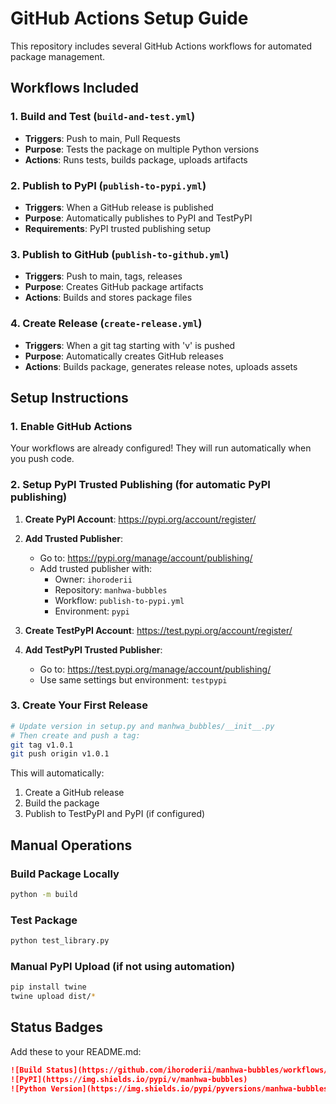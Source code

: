 # GitHub Actions Setup Guide

This repository includes several GitHub Actions workflows for automated package management.

## Workflows Included

### 1. Build and Test (`build-and-test.yml`)
- **Triggers**: Push to main, Pull Requests
- **Purpose**: Tests the package on multiple Python versions
- **Actions**: Runs tests, builds package, uploads artifacts

### 2. Publish to PyPI (`publish-to-pypi.yml`)
- **Triggers**: When a GitHub release is published
- **Purpose**: Automatically publishes to PyPI and TestPyPI
- **Requirements**: PyPI trusted publishing setup

### 3. Publish to GitHub (`publish-to-github.yml`)
- **Triggers**: Push to main, tags, releases
- **Purpose**: Creates GitHub package artifacts
- **Actions**: Builds and stores package files

### 4. Create Release (`create-release.yml`)
- **Triggers**: When a git tag starting with 'v' is pushed
- **Purpose**: Automatically creates GitHub releases
- **Actions**: Builds package, generates release notes, uploads assets

## Setup Instructions

### 1. Enable GitHub Actions
Your workflows are already configured! They will run automatically when you push code.

### 2. Setup PyPI Trusted Publishing (for automatic PyPI publishing)

1. **Create PyPI Account**: https://pypi.org/account/register/
2. **Add Trusted Publisher**:
   - Go to: https://pypi.org/manage/account/publishing/
   - Add trusted publisher with:
     - Owner: `ihoroderii`
     - Repository: `manhwa-bubbles`
     - Workflow: `publish-to-pypi.yml`
     - Environment: `pypi`

3. **Create TestPyPI Account**: https://test.pypi.org/account/register/
4. **Add TestPyPI Trusted Publisher**:
   - Go to: https://test.pypi.org/manage/account/publishing/
   - Use same settings but environment: `testpypi`

### 3. Create Your First Release

```bash
# Update version in setup.py and manhwa_bubbles/__init__.py
# Then create and push a tag:
git tag v1.0.1
git push origin v1.0.1
```

This will automatically:
1. Create a GitHub release
2. Build the package
3. Publish to TestPyPI and PyPI (if configured)

## Manual Operations

### Build Package Locally
```bash
python -m build
```

### Test Package
```bash
python test_library.py
```

### Manual PyPI Upload (if not using automation)
```bash
pip install twine
twine upload dist/*
```

## Status Badges

Add these to your README.md:

```markdown
![Build Status](https://github.com/ihoroderii/manhwa-bubbles/workflows/Build%20and%20Test/badge.svg)
![PyPI](https://img.shields.io/pypi/v/manhwa-bubbles)
![Python Version](https://img.shields.io/pypi/pyversions/manhwa-bubbles)
```